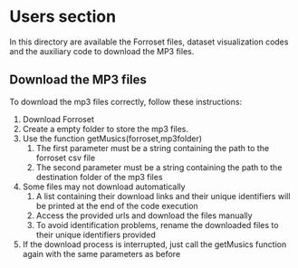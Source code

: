# Users section

In this directory are available the Forroset files, dataset visualization codes and the auxiliary code to download the MP3 files.

## Download the MP3 files
To download the mp3 files correctly, follow these instructions:
1. Download Forroset
2. Create a empty folder to store the mp3 files.
3. Use the function getMusics(forroset,mp3folder)
    1. The first parameter must be a string containing the path to the forroset csv file
    2. The second parameter must be a string containing the path to the destination folder of the mp3 files
4. Some files may not download automatically
    1. A list containing their download links and their unique identifiers will be printed at the end of the code execution
    2. Access the provided urls and download the files manually
    3. To avoid identification problems, rename the downloaded files to their unique identifiers provided
5. If the download process is interrupted, just call the getMusics function again with the same parameters as before
